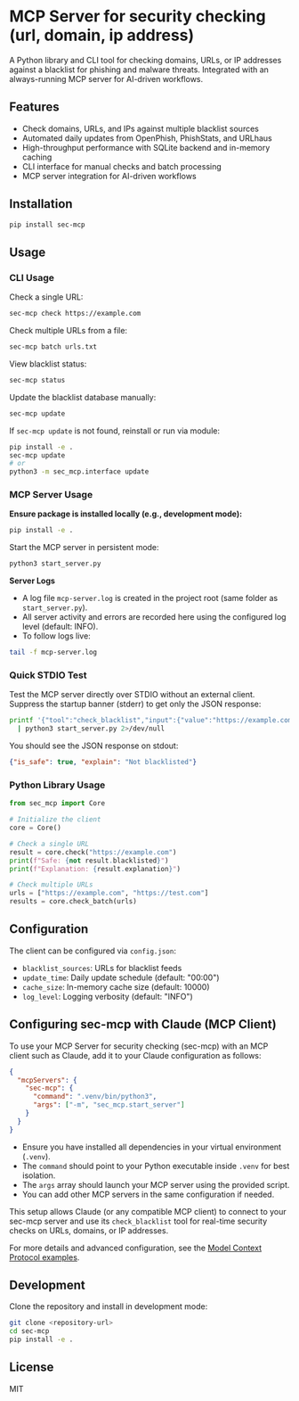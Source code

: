 # MCP Server for security checking (url, domain, ip address)

A Python library and CLI tool for checking domains, URLs, or IP addresses against a blacklist for phishing and malware threats. Integrated with an always-running MCP server for AI-driven workflows.

## Features

- Check domains, URLs, and IPs against multiple blacklist sources
- Automated daily updates from OpenPhish, PhishStats, and URLhaus
- High-throughput performance with SQLite backend and in-memory caching
- CLI interface for manual checks and batch processing
- MCP server integration for AI-driven workflows

## Installation

```bash
pip install sec-mcp
```

## Usage

### CLI Usage

Check a single URL:
```bash
sec-mcp check https://example.com
```

Check multiple URLs from a file:
```bash
sec-mcp batch urls.txt
```

View blacklist status:
```bash
sec-mcp status
```

Update the blacklist database manually:
```bash
sec-mcp update
```

If `sec-mcp update` is not found, reinstall or run via module:
```bash
pip install -e .
sec-mcp update
# or
python3 -m sec_mcp.interface update
```

### MCP Server Usage

**Ensure package is installed locally (e.g., development mode):**
```bash
pip install -e .
```

Start the MCP server in persistent mode:
```bash
python3 start_server.py
```

**Server Logs**

- A log file `mcp-server.log` is created in the project root (same folder as `start_server.py`).
- All server activity and errors are recorded here using the configured log level (default: INFO).
- To follow logs live:
```bash
tail -f mcp-server.log
```

### Quick STDIO Test

Test the MCP server directly over STDIO without an external client.
Suppress the startup banner (stderr) to get only the JSON response:
```bash
printf '{"tool":"check_blacklist","input":{"value":"https://example.com"}}\n' \
  | python3 start_server.py 2>/dev/null
```

You should see the JSON response on stdout:
```json
{"is_safe": true, "explain": "Not blacklisted"}
```

### Python Library Usage

```python
from sec_mcp import Core

# Initialize the client
core = Core()

# Check a single URL
result = core.check("https://example.com")
print(f"Safe: {not result.blacklisted}")
print(f"Explanation: {result.explanation}")

# Check multiple URLs
urls = ["https://example.com", "https://test.com"]
results = core.check_batch(urls)
```

## Configuration

The client can be configured via `config.json`:

- `blacklist_sources`: URLs for blacklist feeds
- `update_time`: Daily update schedule (default: "00:00")
- `cache_size`: In-memory cache size (default: 10000)
- `log_level`: Logging verbosity (default: "INFO")

## Configuring sec-mcp with Claude (MCP Client)

To use your MCP Server for security checking (sec-mcp) with an MCP client such as Claude, add it to your Claude configuration as follows:

```json
{
  "mcpServers": {
    "sec-mcp": {
      "command": ".venv/bin/python3",
      "args": ["-m", "sec_mcp.start_server"]
    }
  }
}
```

- Ensure you have installed all dependencies in your virtual environment (`.venv`).
- The `command` should point to your Python executable inside `.venv` for best isolation.
- The `args` array should launch your MCP server using the provided script.
- You can add other MCP servers in the same configuration if needed.

This setup allows Claude (or any compatible MCP client) to connect to your sec-mcp server and use its `check_blacklist` tool for real-time security checks on URLs, domains, or IP addresses.

For more details and advanced configuration, see the [Model Context Protocol examples](https://modelcontextprotocol.io/examples).

## Development

Clone the repository and install in development mode:

```bash
git clone <repository-url>
cd sec-mcp
pip install -e .
```

## License

MIT

